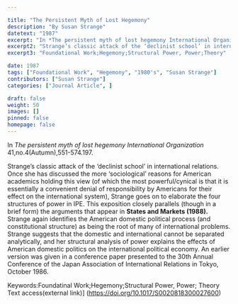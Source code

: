 ```yaml
---

title: "The Persistent Myth of Lost Hegemony"
description: "By Susan Strange"
datetext: "1987"
excerpt: "In *The persistent myth of lost hegemony International Organization* 41,no.4 (Autumn),551-574.1987."
excerpt2: "Strange’s classic attack of the ‘declinist school’ in international relations. Once she has discussed the more ‘sociological’ reasons for American academics holding this view (of which the most powerful/cynical is that it is essentially a convenient denial of responsibility by Americans for their effect on the international system), Strange goes on to elaborate the four structures of power in IPE. This exposition closely parallels (though in a brief form) the arguments that appear in States and Markets (1988). Strange again identifies the American domestic political process (and constitutional structure) as being the root of many of international problems. Strange suggests that the domestic and international cannot be separated analytically, and her structural analysis of power explains the effects of American domestic politics on the international political economy. An earlier version was given in a conference paper presented to the 30th Annual Conference of the Japan Association of International Relations in Tokyo, October 1986."
excerpt3: "Foundational Work;Hegemony;Structural Power, Power;Theory"

date: 1987
tags: ["Foundational Work", "Hegemony", "1980's", "Susan Strange"]
contributors: ["Susan Strange"]
categories: ["Journal Article", ]

draft: false
weight: 50
images: []
pinned: false
homepage: false
---
```


In *The persistent myth of lost hegemony International Organization* 41,no.4(Autumn),551-574.197.

Strange’s classic attack of the ‘declinist school’ in international relations. Once she has discussed the more ‘sociological’ reasons for American academics holding this view (of which the most powerful/cynical is that it is essentially a convenient denial of responsibility by Americans for their effect on the international system), Strange goes on to elaborate the four structures of power in IPE. This exposition closely parallels (though in a brief form) the arguments that appear in **States and Markets (1988).** Strange again identifies the American domestic political process (and constitutional structure) as being the root of many of international problems. Strange suggests that the domestic and international cannot be separated analytically, and her structural analysis of power explains the effects of American domestic politics on the international political economy. An earlier version was given in a conference paper presented to the 30th Annual Conference of the Japan Association of International Relations in Tokyo, October 1986.

Keywords:Foundatinal Work;Hegemony;Structural Power, Power; Theory
Text access(external link)]
(https://doi.org/10.1017/S0020818300027600)

